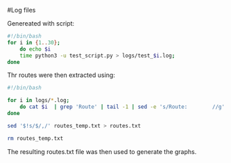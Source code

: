 #Log files

Genereated with script:

```bash
#!/bin/bash
for i in {1..30};
	do echo $i
	time python3 -u test_script.py > logs/test_$i.log;
done
```

Thr routes were then extracted using:

```bash
#!/bin/bash

for i in logs/*.log;
	do cat $i  | grep 'Route' | tail -1 | sed -e 's/Route:        //g' >> routes_temp.txt;
done

sed '$!s/$/,/' routes_temp.txt > routes.txt

rm routes_temp.txt
```
The resulting routes.txt file was then used to generate the graphs.
